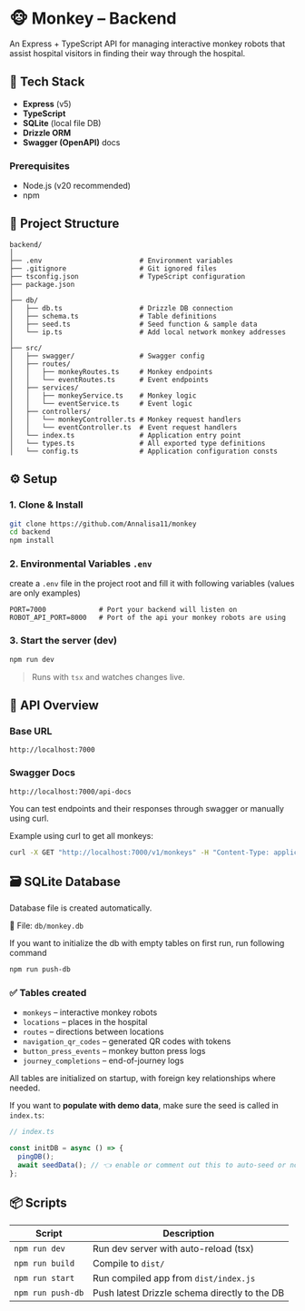 # 🐵 Monkey – Backend

An Express + TypeScript API for managing interactive monkey robots that assist hospital visitors in finding their way through the hospital.

## 🚀 Tech Stack

- **Express** (v5)
- **TypeScript**
- **SQLite** (local file DB)
- **Drizzle ORM**
- **Swagger (OpenAPI)** docs

### Prerequisites

- Node.js (v20 recommended)
- npm

## 📁 Project Structure

```
backend/
│
├── .env                        # Environment variables
├── .gitignore                  # Git ignored files
├── tsconfig.json               # TypeScript configuration
├── package.json
│
├── db/
│   ├── db.ts                   # Drizzle DB connection
│   ├── schema.ts               # Table definitions
│   ├── seed.ts                 # Seed function & sample data
│   └── ip.ts                   # Add local network monkey addresses
│
├── src/
│   ├── swagger/                # Swagger config
│   ├── routes/
│   │   ├── monkeyRoutes.ts     # Monkey endpoints
│   │   └── eventRoutes.ts      # Event endpoints
│   ├── services/
│   │   ├── monkeyService.ts    # Monkey logic
│   │   └── eventService.ts     # Event logic
│   ├── controllers/
│   │   └── monkeyController.ts # Monkey request handlers
│   │   └── eventController.ts  # Event request handlers
│   └── index.ts                # Application entry point
│   └── types.ts                # All exported type definitions
│   └── config.ts               # Application configuration consts

```

## ⚙️ Setup

### 1. Clone & Install

```bash
git clone https://github.com/Annalisa11/monkey
cd backend
npm install
```

### 2. Environmental Variables `.env`

create a `.env` file in the project root and fill it with following variables (values are only examples)

```env
PORT=7000             # Port your backend will listen on
ROBOT_API_PORT=8000   # Port of the api your monkey robots are using
```

### 3. Start the server (dev)

```bash
npm run dev
```

> Runs with `tsx` and watches changes live.

## 🧠 API Overview

### Base URL

```
http://localhost:7000
```

### Swagger Docs

```
http://localhost:7000/api-docs
```

You can test endpoints and their responses through swagger or manually using curl.

Example using curl to get all monkeys:

```bash
curl -X GET "http://localhost:7000/v1/monkeys" -H "Content-Type: application/json"
```

## 🗃️ SQLite Database

Database file is created automatically.

📄 File: `db/monkey.db`

If you want to initialize the db with empty tables on first run, run following command

```bash
npm run push-db
```

### ✅ Tables created

- `monkeys` – interactive monkey robots
- `locations` – places in the hospital
- `routes` – directions between locations
- `navigation_qr_codes` – generated QR codes with tokens
- `button_press_events` – monkey button press logs
- `journey_completions` – end-of-journey logs

All tables are initialized on startup, with foreign key relationships where needed.

If you want to **populate with demo data**, make sure the seed is called in `index.ts`:

```ts
// index.ts

const initDB = async () => {
  pingDB();
  await seedData(); // 👈 enable or comment out this to auto-seed or not
};
```

## 📦 Scripts

| Script            | Description                                   |
| ----------------- | --------------------------------------------- |
| `npm run dev`     | Run dev server with auto-reload (tsx)         |
| `npm run build`   | Compile to `dist/`                            |
| `npm run start`   | Run compiled app from `dist/index.js`         |
| `npm run push-db` | Push latest Drizzle schema directly to the DB |
